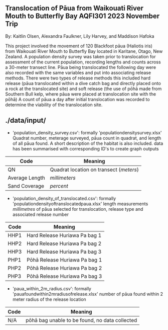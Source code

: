 ## Translocation of Pāua from Waikouati River Mouth to Butterfly Bay AQFI301 2023 November Trip

By: Kaitlin Olsen, Alexandra Faulkner, Lily Harvey, and Maddison Hafoka 

This project involved the movement of 120 Blackfoot pāua (Haliotis iris) from Waikouati River Mouth to Butterfly Bay located in Karitane, Otago, New Zealand. A population density survey was taken prior to translocation for assessment of the current population, recording lengths and counts across a 30-meter transect line. Pāua being translocated the following day were also recorded with the same variables and put into associating release methods. There were two types of release methods this included hard release (pāua translocated within a dive catch bag and directly placed onto a rock at the translocated site) and soft release (the use of pōhā made from Southern Bull kelp, where pāua were placed at translocation site with the pōhā) A count of pāua a day after initial translocation was recorded to determine the viability of the translocation site.  

## ./data/input/
- 'population_density_survey.csv': formally 'populationdensitysurvey.xlsx' Quadrat number, meterage surveyed, pāua count in quadrat, and length of all pāua found. A short description of the habitat is also included. data has been summarised with corresponding ID's to create graph outputs

| Code         | Meaning                           |
|--------------|-----------------------------------|
| QN | Quadrat location on transect  (*meters*) |
| Average Length  | *millimeters*              |
| Sand Coverage   | *percent*          |

- 'population_density_of_translocated.csv': formally 'populationdensityoftranslocatedpaua.xlsx' length measurements *millimetres* of pāua selected for translocation, release type and associated release number

| Code         | Meaning                           |
|--------------|-----------------------------------|
| HHP1 | Hard Release Huriawa Pa bag 1 |
| HHP2 | Hard Release Huriawa Pa bag 2             |
| HHP3 | Hard Release Huriawa Pa bag 3          |
|PHP1  | Pōhā Release Huriawa Pa bag 1|
|PHP2| Pōhā Release Huriawa Pa bag 2|
|PHP3|Pōhā Release Huriawa Pa bag 3|

- 'paua_within_2m_radius.csv': formally 'pauafoundwithin2mradiusofrelease.xlsx' number of pāua found within 2 meter radius of the release location

| Code         | Meaning                           |
|--------------|-----------------------------------|
| N/A | pōhā bag unable to be found, no data collected  |
